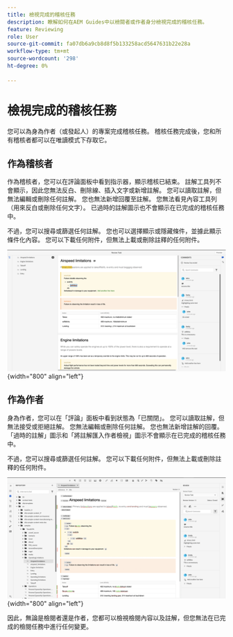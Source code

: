 ```yaml
---
title: 檢視完成的稽核任務
description: 瞭解如何在AEM Guides中以檢閱者或作者身分檢視完成的稽核任務。
feature: Reviewing
role: User
source-git-commit: fa07db6a9cb8d8f5b133258acd5647631b22e28a
workflow-type: tm+mt
source-wordcount: '298'
ht-degree: 0%

---
```


# 檢視完成的稽核任務

您可以為身為作者（或發起人）的專案完成稽核任務。 稽核任務完成後，您和所有稽核者都可以在唯讀模式下存取它。

## 作為稽核者

作為稽核者，您可以在評論面板中看到指示器，顯示稽核已結束。 註解工具列不會顯示，因此您無法反白、刪除線、插入文字或新增註解。 您可以讀取註解，但無法編輯或刪除任何註解。 您也無法新增回覆至註解。 您無法看見內容工具列（用來反白或刪除任何文字）。 已過時的註解圖示也不會顯示在已完成的稽核任務中。

不過，您可以搜尋或篩選任何註解。 您也可以選擇顯示或隱藏條件，並據此顯示條件化內容。 您可以下載任何附件，但無法上載或刪除註釋的任何附件。

![](images/complete-task-reviewer.png){width="800" align="left"}


## 作為作者

身為作者，您可以在「評論」面板中看到狀態為「已關閉」。 您可以讀取註解，但無法接受或拒絕註解。 您無法編輯或刪除任何註解。 您也無法新增註解的回覆。 「過時的註解」圖示和「將註解匯入作者檢視」圖示不會顯示在已完成的稽核任務中。

不過，您可以搜尋或篩選任何註解。 您可以下載任何附件，但無法上載或刪除註釋的任何附件。

![](images/completed-task-author.png){width="800" align="left"}

因此，無論是檢閱者還是作者，您都可以檢視檢閱內容以及註解，但您無法在已完成的檢閱任務中進行任何變更。
